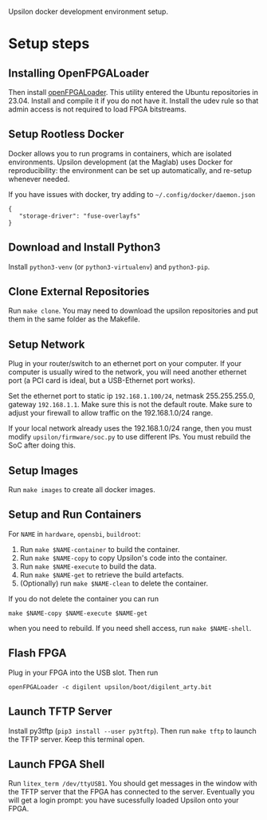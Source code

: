 Upsilon docker development environment setup.

# Setup steps

## Installing OpenFPGALoader

Then install [openFPGALoader][1]. This utility entered the Ubuntu repositories
in 23.04. Install and compile it if you do not have it. Install the udev rule
so that admin access is not required to load FPGA bitstreams.

[1]: https://trabucayre.github.io/openFPGALoader/index.html

## Setup Rootless Docker

Docker allows you to run programs in containers, which are isolated
environments. Upsilon development (at the Maglab) uses Docker for
reproducibility: the environment can be set up automatically, and re-setup
whenever needed.

If you have issues with docker, try adding to `~/.config/docker/daemon.json`

    {
       "storage-driver": "fuse-overlayfs"
    }


## Download and Install Python3

Install `python3-venv` (or `python3-virtualenv`) and `python3-pip`.

## Clone External Repositories

Run `make clone`. You may need to download the upsilon repositories
and put them in the same folder as the Makefile.

## Setup Network

Plug in your router/switch to an ethernet port on your computer. If your
computer is usually wired to the network, you will need another ethernet
port (a PCI card is ideal, but a USB-Ethernet port works).

Set the ethernet port to static ip `192.168.1.100/24`, netmask 255.255.255.0,
gateway `192.168.1.1`. Make sure this is not the default route. Make sure
to adjust your firewall to allow traffic on the 192.168.1.0/24 range.

If your local network already uses the 192.168.1.0/24 range, then you must
modify `upsilon/firmware/soc.py` to use different IPs. You must rebuild the
SoC after doing this.

## Setup Images

Run `make images` to create all docker images.

## Setup and Run Containers

For `NAME` in `hardware`, `opensbi`, `buildroot`:

1. Run `make $NAME-container` to build the container.
2. Run `make $NAME-copy` to copy Upsilon's code into the container.
3. Run `make $NAME-execute` to build the data.
4. Run `make $NAME-get` to retrieve the build artefacts.
5. (Optionally) run `make $NAME-clean` to delete the container.

If you do not delete the container you can run

	make $NAME-copy $NAME-execute $NAME-get

when you need to rebuild. If you need shell access, run `make $NAME-shell`.

## Flash FPGA

Plug in your FPGA into the USB slot. Then run

	openFPGALoader -c digilent upsilon/boot/digilent_arty.bit

## Launch TFTP Server

Install py3tftp (`pip3 install --user py3tftp`). Then run `make tftp` to
launch the TFTP server. Keep this terminal open.

## Launch FPGA Shell

Run `litex_term /dev/ttyUSB1`. You should get messages in the window with
the TFTP server that the FPGA has connected to the server. Eventually you
will get a login prompt: you have sucessfully loaded Upsilon onto your FPGA.
